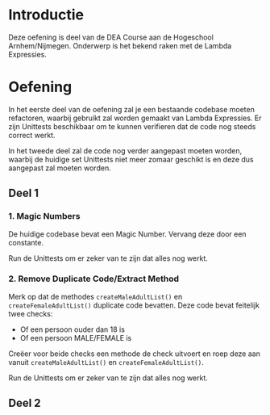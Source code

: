 # Introductie

Deze oefening is deel van de DEA Course aan de Hogeschool Arnhem/Nijmegen. 
Onderwerp is het bekend raken met de Lambda Expressies.

# Oefening

In het eerste deel van de oefening zal je een bestaande codebase moeten refactoren, waarbij
gebruikt zal worden gemaakt van Lambda Expressies. Er zijn Unittests beschikbaar om te kunnen
verifieren dat de code nog steeds correct werkt.

In het tweede deel zal de code nog verder aangepast moeten worden, waarbij de huidige set 
Unittests niet meer zomaar geschikt is en deze dus aangepast zal moeten worden.

## Deel 1

### 1. Magic Numbers
De huidige codebase bevat een Magic Number. Vervang deze door een constante. 

Run de Unittests om er zeker van te zijn dat alles nog werkt.

### 2. Remove Duplicate Code/Extract Method
Merk op dat de methodes `createMaleAdultList()` en `createFemaleAdultList()` duplicate code bevatten. Deze
code bevat feitelijk twee checks:
* Of een persoon ouder dan 18 is
* Of een persoon MALE/FEMALE is

Creëer voor beide checks een methode de check uitvoert en roep deze aan vanuit `createMaleAdultList()` en `createFemaleAdultList()`.

Run de Unittests om er zeker van te zijn dat alles nog werkt.

## Deel 2
